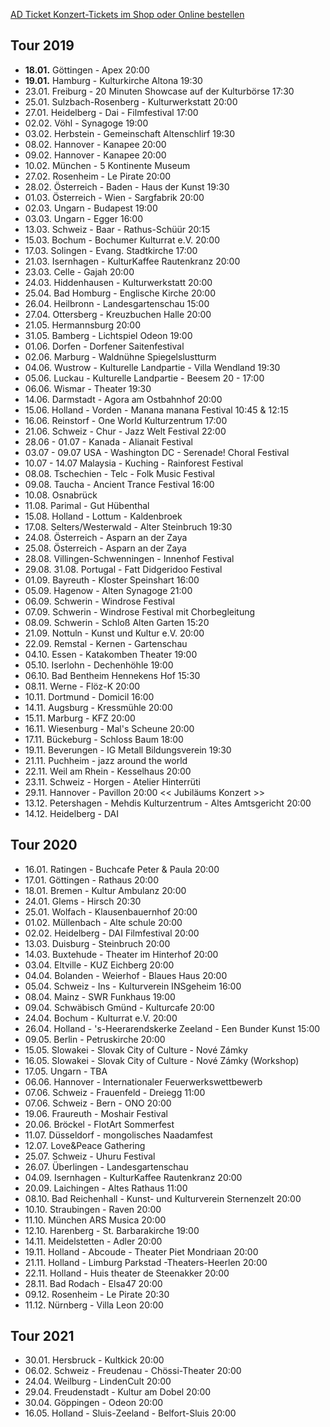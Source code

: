 [AD Ticket Konzert-Tickets im Shop oder Online bestellen](http://www.adticket.de/Sedaa.html) 

## Tour 2019
- **18.01.** Göttingen - Apex 20:00
- **19.01.** Hamburg - Kulturkirche Altona 19:30
- 23.01. Freiburg - 20 Minuten Showcase auf der Kulturbörse 17:30
- 25.01. Sulzbach-Rosenberg - Kulturwerkstatt 20:00
- 27.01. Heidelberg - Dai - Filmfestival 17:00
- 02.02. Vöhl - Synagoge 19:00
- 03.02. Herbstein - Gemeinschaft Altenschlirf 19:30
- 08.02. Hannover - Kanapee 20:00
- 09.02. Hannover - Kanapee 20:00
- 10.02. München - 5 Kontinente Museum
- 27.02. Rosenheim - Le Pirate 20:00
- 28.02. Österreich - Baden - Haus der Kunst 19:30
- 01.03. Österreich - Wien - Sargfabrik 20:00
- 02.03. Ungarn - Budapest 19:00
- 03.03. Ungarn - Egger 16:00
- 13.03. Schweiz - Baar - Rathus-Schüür 20:15
- 15.03. Bochum - Bochumer Kulturrat e.V. 20:00
- 17.03. Solingen - Evang. Stadtkirche 17:00
- 21.03. Isernhagen - KulturKaffee Rautenkranz 20:00
- 23.03. Celle - Gajah 20:00
- 24.03. Hiddenhausen - Kulturwerkstatt 20:00
- 25.04. Bad Homburg - Englische Kirche 20:00
- 26.04. Heilbronn - Landesgartenschau 15:00
- 27.04. Ottersberg - Kreuzbuchen Halle 20:00
- 21.05. Hermannsburg 20:00
- 31.05. Bamberg - Lichtspiel Odeon 19:00
- 01.06. Dorfen - Dorfener Saitenfestival
- 02.06. Marburg - Waldnühne Spiegelslustturm
- 04.06. Wustrow - Kulturelle Landpartie - Villa Wendland 19:30
- 05.06. Luckau - Kulturelle Landpartie - Beesem 20 - 17:00
- 06.06. Wismar - Theater 19:30
- 14.06. Darmstadt - Agora am Ostbahnhof 20:00
- 15.06. Holland - Vorden - Manana manana Festival 10:45 & 12:15
- 16.06. Reinstorf - One World Kulturzentrum 17:00
- 21.06. Schweiz - Chur - Jazz Welt Festival 22:00
- 28.06 - 01.07 - Kanada - Alianait Festival
- 03.07 - 09.07 USA - Washington DC - Serenade! Choral Festival
- 10.07 - 14.07 Malaysia - Kuching - Rainforest Festival
- 08.08. Tschechien - Telc - Folk Music Festival
- 09.08. Taucha - Ancient Trance Festival 16:00
- 10.08. Osnabrück
- 11.08. Parimal - Gut Hübenthal
- 15.08. Holland - Lottum - Kaldenbroek
- 17.08. Selters/Westerwald - Alter Steinbruch 19:30
- 24.08. Österreich - Asparn an der Zaya
- 25.08. Österreich - Asparn an der Zaya
- 28.08. Villingen-Schwenningen - Innenhof Festival
- 29.08. 31.08. Portugal - Fatt Didgeridoo Festival
- 01.09. Bayreuth - Kloster Speinshart 16:00
- 05.09. Hagenow - Alten Synagoge 21:00
- 06.09. Schwerin - Windrose Festival
- 07.09. Schwerin - Windrose Festival mit Chorbegleitung
- 08.09. Schwerin - Schloß Alten Garten 15:20
- 21.09. Nottuln - Kunst und Kultur e.V. 20:00
- 22.09. Remstal - Kernen - Gartenschau
- 04.10. Essen - Katakomben Theater 19:00
- 05.10. Iserlohn - Dechenhöhle 19:00
- 06.10. Bad Bentheim Hennekens Hof 15:30
- 08.11. Werne - Flöz-K 20:00
- 10.11. Dortmund - Domicil 16:00
- 14.11. Augsburg - Kressmühle 20:00
- 15.11. Marburg - KFZ 20:00
- 16.11. Wiesenburg - Mal's Scheune 20:00
- 17.11. Bückeburg - Schloss Baum 18:00
- 19.11. Beverungen - IG Metall Bildungsverein 19:30
- 21.11. Puchheim - jazz around the world
- 22.11. Weil am Rhein - Kesselhaus 20:00
- 23.11. Schweiz - Horgen - Atelier Hinterrüti
- 29.11. Hannover - Pavillon 20:00 << Jubiläums Konzert >>
- 13.12. Petershagen - Mehdis Kulturzentrum - Altes Amtsgericht 20:00
- 14.12. Heidelberg - DAI

## Tour 2020

- 16.01. Ratingen - Buchcafe Peter & Paula 20:00
- 17.01. Göttingen - Rathaus 20:00
- 18.01. Bremen - Kultur Ambulanz 20:00
- 24.01. Glems - Hirsch 20:30
- 25.01. Wolfach - Klausenbauernhof 20:00
- 01.02. Müllenbach - Alte schule 20:00
- 02.02. Heidelberg - DAI Filmfestival 20:00
- 13.03. Duisburg - Steinbruch 20:00
- 14.03. Buxtehude - Theater im Hinterhof 20:00
- 03.04. Eltville - KUZ Eichberg 20:00
- 04.04. Bolanden - Weierhof - Blaues Haus 20:00
- 05.04. Schweiz - Ins - Kulturverein INSgeheim 16:00
- 08.04. Mainz - SWR Funkhaus 19:00
- 09.04. Schwäbisch Gmünd - Kulturcafe 20:00
- 24.04. Bochum - Kulturrat e.V. 20:00
- 26.04. Holland - 's-Heerarendskerke Zeeland - Een Bunder Kunst 15:00
- 09.05. Berlin - Petruskirche 20:00
- 15.05. Slowakei - Slovak City of Culture - Nové Zámky 
- 16.05. Slowakei - Slovak City of Culture - Nové Zámky (Workshop)
- 17.05. Ungarn - TBA
- 06.06. Hannover - Internationaler Feuerwerkswettbewerb
- 07.06. Schweiz - Frauenfeld - Dreiegg 11:00
- 07.06. Schweiz - Bern - ONO 20:00
- 19.06. Fraureuth - Moshair Festival 
- 20.06. Bröckel - FlotArt Sommerfest
- 11.07. Düsseldorf - mongolisches Naadamfest
- 12.07. Love&Peace Gathering
- 25.07. Schweiz - Uhuru Festival
- 26.07. Überlingen - Landesgartenschau
- 04.09. Isernhagen - KulturKaffee Rautenkranz 20:00
- 20.09. Laichingen - Altes Rathaus 11:00
- 08.10. Bad Reichenhall - Kunst- und Kulturverein Sternenzelt 20:00
- 10.10. Straubingen - Raven 20:00
- 11.10. München ARS Musica 20:00
- 12.10. Harenberg - St. Barbarakirche 19:00
- 14.11. Meidelstetten - Adler 20:00
- 19.11. Holland - Abcoude - Theater Piet Mondriaan 20:00
- 21.11. Holland - Limburg Parkstad -Theaters-Heerlen 20:00
- 22.11. Holland - Huis theater de Steenakker 20:00
- 28.11. Bad Rodach - Elsa47 20:00
- 09.12. Rosenheim - Le Pirate 20:30
- 11.12. Nürnberg - Villa Leon 20:00

## Tour 2021

- 30.01. Hersbruck - Kultkick 20:00
- 06.02. Schweiz - Freudenau - Chössi-Theater 20:00
- 24.04. Weilburg - LindenCult 20:00
- 29.04. Freudenstadt - Kultur am Dobel 20:00
- 30.04. Göppingen - Odeon 20:00
- 16.05. Holland - Sluis-Zeeland - Belfort-Sluis 20:00

